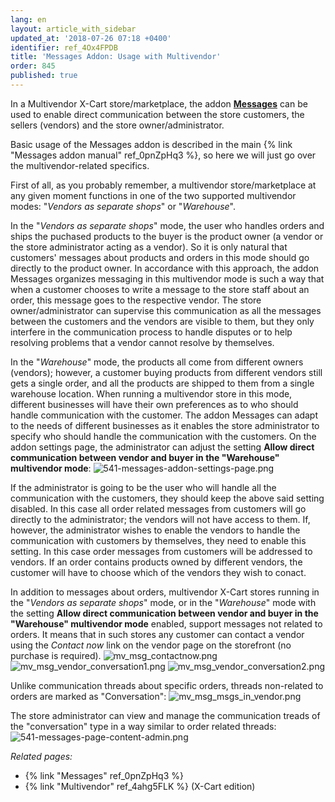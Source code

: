 ```yaml
---
lang: en
layout: article_with_sidebar
updated_at: '2018-07-26 07:18 +0400'
identifier: ref_4Ox4FPDB
title: 'Messages Addon: Usage with Multivendor'
order: 845
published: true
---
```

In a Multivendor X-Cart store/marketplace, the addon **[Messages](https://market.x-cart.com/addons/order-messages.html)** can be used to enable direct communication between the store customers, the sellers (vendors) and the store owner/administrator.

Basic usage of the Messages addon is described in the main {% link "Messages addon manual" ref_0pnZpHq3 %}, so here we will just go over the multivendor-related specifics.
   
First of all, as you probably remember, a multivendor store/marketplace at any given moment functions in one of the two supported multivendor modes: "_Vendors as separate shops_" or "_Warehouse_". 

In the "_Vendors as separate shops_" mode, the user who handles orders and ships the puchased products to the buyer is the product owner (a vendor or the store administrator acting as a vendor). So it is only natural that customers' messages about products and orders in this mode should go directly to the product owner. In accordance with this approach, the addon Messages organizes messaging in this multivendor mode is such a way that when a customer chooses to write a message to the store staff about an order, this message goes to the respective vendor. The store owner/administrator can supervise this communication as all the messages between the customers and the vendors are visible to them, but they only interfere in the communication process to handle disputes or to help resolving problems that a vendor cannot resolve by themselves.

In the "_Warehouse_" mode, the products all come from different owners (vendors); however, a customer buying products from different vendors still gets a single order, and all the products are shipped to them from a single warehouse location. When running a multivendor store in this mode, different businesses will have their own preferences as to who should handle communication with the customer. The addon Messages can adapt to the needs of different businesses as it enables the store administrator to specify who should handle the communication with the customers. On the addon settings page, the administrator can adjust the setting **Allow direct communication between vendor and buyer in the "Warehouse" multivendor mode**: 
   ![541-messages-addon-settings-page.png]({{site.baseurl}}/attachments/ref_4Ox4FPDB/541-messages-addon-settings-page.png)

If the administrator is going to be the user who will handle all the communication with the customers, they should keep the above said setting disabled. In this case all order related messages from customers will go directly to the administrator; the vendors will not have access to them. If, however, the administrator wishes to enable the vendors to handle the communication with customers by themselves, they need to enable this setting. In this case order messages from customers will be addressed to vendors. If an order contains products owned by different vendors, the customer will have to choose which of the vendors they wish to conact.

In addition to messages about orders, multivendor X-Cart stores running in the "_Vendors as separate shops_" mode, or in the "_Warehouse_" mode with the setting **Allow direct communication between vendor and buyer in the "Warehouse" multivendor mode** enabled, support messages not related to orders. It means that in such stores any customer can contact a vendor using the _Contact now_ link on the vendor page on the storefront (no purchase is required).
   ![mv_msg_contactnow.png]({{site.baseurl}}/attachments/ref_4Ox4FPDB/mv_msg_contactnow.png)
   ![mv_msg_vendor_conversation1.png]({{site.baseurl}}/attachments/ref_4Ox4FPDB/mv_msg_vendor_conversation1.png)
![mv_msg_vendor_conversation2.png]({{site.baseurl}}/attachments/ref_4Ox4FPDB/mv_msg_vendor_conversation2.png)


Unlike communication threads about specific orders, threads non-related to orders are marked as "Conversation":
![mv_msg_msgs_in_vendor.png]({{site.baseurl}}/attachments/ref_4Ox4FPDB/mv_msg_msgs_in_vendor.png)

The store administrator can view and manage the communication treads of the "conversation" type in a way similar to order related threads:
![541-messages-page-content-admin.png]({{site.baseurl}}/attachments/ref_4Ox4FPDB/541-messages-page-content-admin.png)

_Related pages:_

   * {% link "Messages" ref_0pnZpHq3 %}
   * {% link "Multivendor" ref_4ahg5FLK %} (X-Cart edition)
